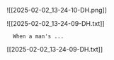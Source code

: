![[2025-02-02_13-24-10-DH.png]]

![[2025-02-02_13-24-09-DH.txt]]

```
  When a man's ...
```

[[2025-02-02_13-24-09-DH.txt]]

